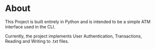 # About
This Project is built entirely in Python and is intended to be a simple ATM interface used in the CLI.

Currently, the project implements User Authentication, Transactions, Reading and Writing to .txt files.
